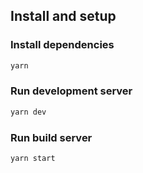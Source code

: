 ## Install and setup

### Install dependencies

```sh
yarn
```

### Run development server

```sh
yarn dev
```

### Run build server

```sh
yarn start
```

